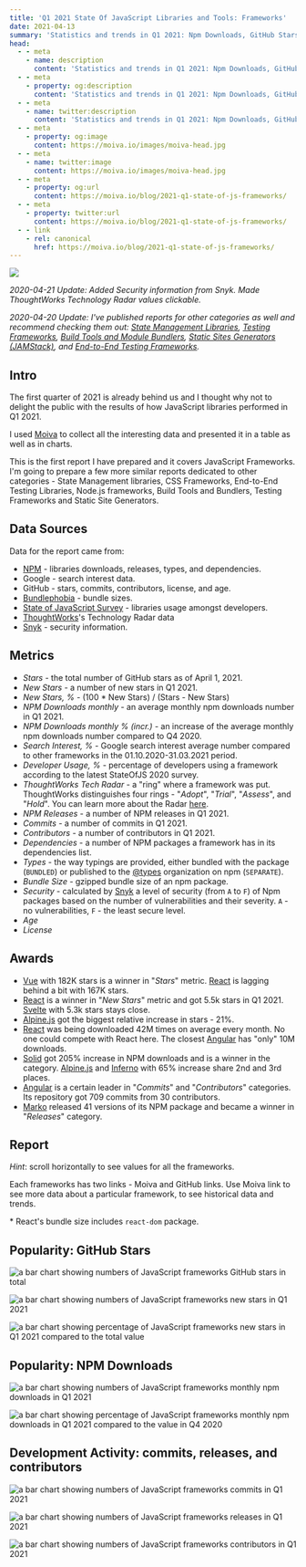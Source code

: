 ```yaml
---
title: 'Q1 2021 State Of JavaScript Libraries and Tools: Frameworks'
date: 2021-04-13
summary: 'Statistics and trends in Q1 2021: Npm Downloads, GitHub Stars, Google Trends, Releases, and more. Find out what frameworks are popular and in active development, and which you better avoid.'
head:
  - - meta
    - name: description
      content: 'Statistics and trends in Q1 2021: Npm Downloads, GitHub Stars, Google Trends, Security, Releases, and more. Puppeteer or Cypress? How about Playwright?'
  - - meta
    - property: og:description
      content: 'Statistics and trends in Q1 2021: Npm Downloads, GitHub Stars, Google Trends, Security, Releases, and more. Puppeteer or Cypress? How about Playwright?'
  - - meta
    - name: twitter:description
      content: 'Statistics and trends in Q1 2021: Npm Downloads, GitHub Stars, Google Trends, Security, Releases, and more. Puppeteer or Cypress? How about Playwright?'
  - - meta
    - property: og:image
      content: https://moiva.io/images/moiva-head.jpg
  - - meta
    - name: twitter:image
      content: https://moiva.io/images/moiva-head.jpg
  - - meta
    - property: og:url
      content: https://moiva.io/blog/2021-q1-state-of-js-frameworks/
  - - meta
    - property: twitter:url
      content: https://moiva.io/blog/2021-q1-state-of-js-frameworks/
  - - link
    - rel: canonical
      href: https://moiva.io/blog/2021-q1-state-of-js-frameworks/
---
```


<script setup>
import Table from './Table.vue';
</script>

![](logo.png)

_2020-04-21 Update: Added Security information from Snyk. Made ThoughtWorks Technology Radar values clickable._

_2020-04-20 Update: I've published reports for other categories as well and recommend checking them out: [State Management Libraries](https://moiva.io/blog/2021-q1-report-state-management), [Testing Frameworks](https://moiva.io/blog/2021-q1-report-js-testing-libraries), [Build Tools and Module Bundlers](https://moiva.io/blog/2021-q1-report-js-build-tools-bundlers), [Static Sites Generators (JAMStack)](https://moiva.io/blog/2021-q1-report-js-jamstack), and [End-to-End Testing Frameworks](https://moiva.io/blog/2021-q1-report-end-to-end-testing-frameworks)._

## Intro

The first quarter of 2021 is already behind us and I thought why not to delight the public with the results of how JavaScript libraries performed in Q1 2021.

I used [Moiva](http://moiva.io/) to collect all the interesting data and presented it in a table as well as in charts.

This is the first report I have prepared and it covers JavaScript Frameworks. I'm going to prepare a few more similar reports dedicated to other categories - State Management libraries, CSS Frameworks, End-to-End Testing Libraries, Node.js frameworks, Build Tools and Bundlers, Testing Frameworks and Static Site Generators.

## Data Sources

Data for the report came from:

- [NPM](https://www.npmjs.com/) - libraries downloads, releases, types, and dependencies.
- Google - search interest data.
- GitHub - stars, commits, contributors, license, and age.
- [Bundlephobia](https://bundlephobia.com/) - bundle sizes.
- [State of JavaScript Survey](https://stateofjs.com/) - libraries usage amongst developers.
- [ThoughtWorks](https://www.thoughtworks.com/)'s Technology Radar data
- [Snyk](https://snyk.io/) - security information.

## Metrics

- _Stars_ - the total number of GitHub stars as of April 1, 2021.
- _New Stars_ - a number of new stars in Q1 2021.
- _New Stars, %_ - (100 \* New Stars) / (Stars - New Stars)
- _NPM Downloads monthly_ - an average monthly npm downloads number in Q1 2021.
- _NPM Downloads monthly % (incr.)_ - an increase of the average monthly npm downloads number compared to Q4 2020.
- _Search Interest, %_ - Google search interest average number compared to other frameworks in the 01.10.2020-31.03.2021 period.
- _Developer Usage, %_ - percentage of developers using a framework according to the latest StateOfJS 2020 survey.
- _ThoughtWorks Tech Radar_ - a "ring" where a framework was put. ThoughtWorks distinguishes four rings - "_Adopt_", "_Trial_", "_Assess_", and "_Hold_". You can learn more about the Radar [here](https://www.thoughtworks.com/radar/faq).
- _NPM Releases_ - a number of NPM releases in Q1 2021.
- _Commits_ - a number of commits in Q1 2021.
- _Contributors_ - a number of contributors in Q1 2021.
- _Dependencies_ - a number of NPM packages a framework has in its dependencies list.
- _Types_ - the way typings are provided, either bundled with the package (`BUNDLED`) or published to the [@types](https://www.npmjs.com/~types) organization on npm (`SEPARATE`).
- _Bundle Size_ - gzipped bundle size of an npm package.
- _Security_ - calculated by [Snyk](https://snyk.io/) a level of security (from `A` to `F`) of Npm packages based on the number of vulnerabilities and their severity. `A` - no vulnerabilities, `F` - the least secure level.
- _Age_
- _License_

## Awards

- [Vue](https://github.com/vuejs/vue) with 182K stars is a winner in "_Stars_" metric. [React](https://github.com/facebook/react) is lagging behind a bit with 167K stars.
- [React](https://github.com/facebook/react) is a winner in "_New Stars_" metric and got 5.5k stars in Q1 2021. [Svelte](https://github.com/sveltejs/svelte) with 5.3k stars stays close.
- [Alpine.js](https://github.com/alpinejs/alpine) got the biggest relative increase in stars - 21%.
- [React](https://github.com/facebook/react) was being downloaded 42M times on average every month. No one could compete with React here. The closest [Angular](https://github.com/angular/angular) has "only" 10M downloads.
- [Solid](https://github.com/ryansolid/solid) got 205% increase in NPM downloads and is a winner in the category. [Alpine.js](https://github.com/alpinejs/alpine) and [Inferno](https://github.com/infernojs/inferno) with 65% increase share 2nd and 3rd places.
- [Angular](https://github.com/angular/angular) is a certain leader in "_Commits_" and "_Contributors_" categories. Its repository got 709 commits from 30 contributors.
- [Marko](https://github.com/marko-js/marko) released 41 versions of its NPM package and became a winner in "_Releases_" category.

## Report

_Hint_: scroll horizontally to see values for all the frameworks.

Each frameworks has two links - Moiva and GitHub links. Use Moiva link to see more data about a particular framework, to see historical data and trends.

<Table />

\* React's bundle size includes `react-dom` package.

## Popularity: GitHub Stars

![a bar chart showing numbers of JavaScript frameworks GitHub stars in total](stars.png)

<span />

![a bar chart showing numbers of JavaScript frameworks new stars in Q1 2021](new-stars.png)

<span />

![a bar chart showing percentage of JavaScript frameworks new stars in Q1 2021 compared to the total value](new-stars-percentage.png)

## Popularity: NPM Downloads

![a bar chart showing numbers of JavaScript frameworks monthly npm downloads in Q1 2021](npm-downloads.png)

<span />

![a bar chart showing percentage of JavaScript frameworks monthly npm downloads in Q1 2021 compared to the value in Q4 2020](npm-downloads-percentage.png)

## Development Activity: commits, releases, and contributors

![a bar chart showing numbers of JavaScript frameworks commits in Q1 2021](commits.png)

<span />

![a bar chart showing numbers of JavaScript frameworks releases in Q1 2021](npm-releases.png)

<span />

![a bar chart showing numbers of JavaScript frameworks contributors in Q1 2021](contributors.png)
